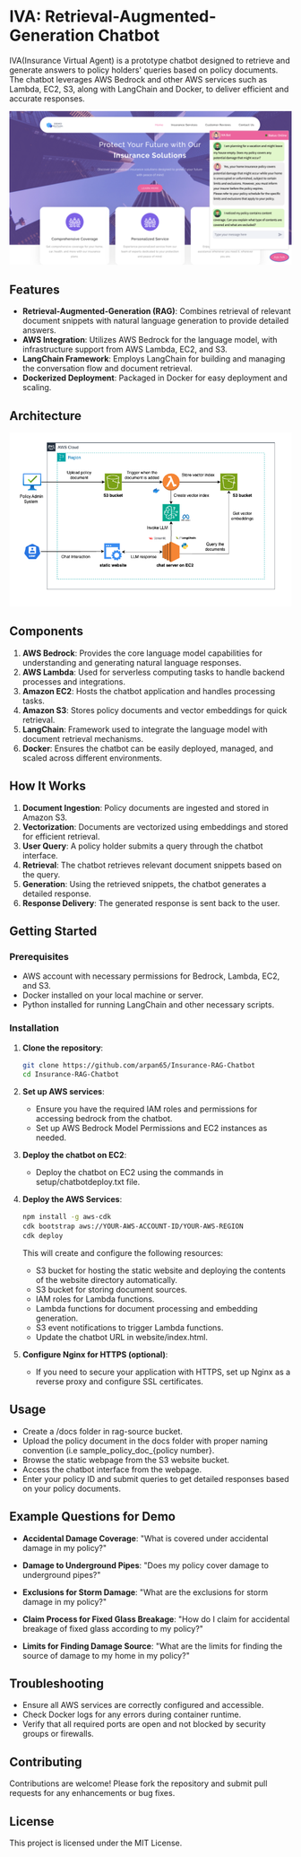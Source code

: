 # IVA: Retrieval-Augmented-Generation Chatbot

IVA(Insurance Virtual Agent) is a prototype chatbot designed to retrieve and generate answers to policy holders' queries based on policy documents. The chatbot leverages AWS Bedrock and other AWS services such as Lambda, EC2, S3, along with LangChain and Docker, to deliver efficient and accurate responses.   

![IVA Screensot](Screenshots/bot3.png)
## Features

- **Retrieval-Augmented-Generation (RAG)**: Combines retrieval of relevant document snippets with natural language generation to provide detailed answers.
- **AWS Integration**: Utilizes AWS Bedrock for the language model, with infrastructure support from AWS Lambda, EC2, and S3.
- **LangChain Framework**: Employs LangChain for building and managing the conversation flow and document retrieval.
- **Dockerized Deployment**: Packaged in Docker for easy deployment and scaling.

## Architecture

![IVA Architecture](architecture/architecture.drawio.png)

## Components

1. **AWS Bedrock**: Provides the core language model capabilities for understanding and generating natural language responses.
2. **AWS Lambda**: Used for serverless computing tasks to handle backend processes and integrations.
3. **Amazon EC2**: Hosts the chatbot application and handles processing tasks.
4. **Amazon S3**: Stores policy documents and vector embeddings for quick retrieval.
5. **LangChain**: Framework used to integrate the language model with document retrieval mechanisms.
6. **Docker**: Ensures the chatbot can be easily deployed, managed, and scaled across different environments.

## How It Works

1. **Document Ingestion**: Policy documents are ingested and stored in Amazon S3.
2. **Vectorization**: Documents are vectorized using embeddings and stored for efficient retrieval.
3. **User Query**: A policy holder submits a query through the chatbot interface.
4. **Retrieval**: The chatbot retrieves relevant document snippets based on the query.
5. **Generation**: Using the retrieved snippets, the chatbot generates a detailed response.
6. **Response Delivery**: The generated response is sent back to the user.

## Getting Started

### Prerequisites

- AWS account with necessary permissions for Bedrock, Lambda, EC2, and S3.
- Docker installed on your local machine or server.
- Python installed for running LangChain and other necessary scripts.

### Installation

1. **Clone the repository**:

    ```bash
    git clone https://github.com/arpan65/Insurance-RAG-Chatbot
    cd Insurance-RAG-Chatbot
    ```

2. **Set up AWS services**:

    - Ensure you have the required IAM roles and permissions for accessing bedrock from the chatbot.
    - Set up AWS Bedrock Model Permissions and EC2 instances as needed.

3. **Deploy the chatbot on EC2**:

    - Deploy the chatbot on EC2 using the commands in setup/chatbotdeploy.txt file.
  
4. **Deploy the AWS Services**:

    ```bash
    npm install -g aws-cdk
    cdk bootstrap aws://YOUR-AWS-ACCOUNT-ID/YOUR-AWS-REGION
    cdk deploy
    ```
   This will create and configure the following resources:
    - S3 bucket for hosting the static website and deploying the contents of the website directory automatically.
    - S3 bucket for storing document sources.
    - IAM roles for Lambda functions.
    - Lambda functions for document processing and embedding generation.
    - S3 event notifications to trigger Lambda functions.
    - Update the chatbot URL in website/index.html.
      
5. **Configure Nginx for HTTPS (optional)**:

    - If you need to secure your application with HTTPS, set up Nginx as a reverse proxy and configure SSL certificates.

## Usage

- Create a /docs folder in rag-source bucket.
- Upload the policy document in the docs folder with proper naming convention (i.e sample_policy_doc_{policy number}.
- Browse the static webpage from  the S3 website bucket.
- Access the chatbot interface from the webpage.
- Enter your policy ID and submit queries to get detailed responses based on your policy documents.

## Example Questions for Demo

- **Accidental Damage Coverage**: "What is covered under accidental damage in my policy?"
- **Damage to Underground Pipes**: "Does my policy cover damage to underground pipes?"

- **Exclusions for Storm Damage**: "What are the exclusions for storm damage in my policy?"

- **Claim Process for Fixed Glass Breakage**: "How do I claim for accidental breakage of fixed glass according to my policy?"

- **Limits for Finding Damage Source**: "What are the limits for finding the source of damage to my home in my policy?"


## Troubleshooting

- Ensure all AWS services are correctly configured and accessible.
- Check Docker logs for any errors during container runtime.
- Verify that all required ports are open and not blocked by security groups or firewalls.

## Contributing

Contributions are welcome! Please fork the repository and submit pull requests for any enhancements or bug fixes.

## License

This project is licensed under the MIT License.
